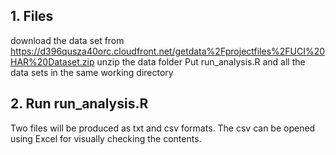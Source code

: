## 1. Files
download the data set from https://d396qusza40orc.cloudfront.net/getdata%2Fprojectfiles%2FUCI%20HAR%20Dataset.zip
unzip the data folder
Put run_analysis.R and all the data sets in the same working directory
<br />
## 2. Run run_analysis.R
Two files will be produced as txt and csv formats. The csv can be opened using Excel for visually checking the contents.
